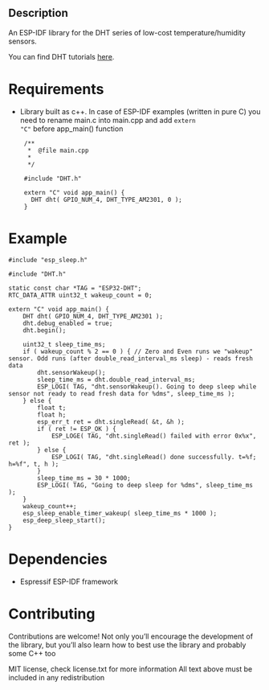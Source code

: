 ## Description

An ESP-IDF library for the DHT series of low-cost temperature/humidity sensors.

You can find DHT tutorials [here](https://learn.adafruit.com/dht).

# Requirements
 * Library built as c++. In case of ESP-IDF examples (written in pure C) you need to rename main.c into main.cpp and add <code>extern "C"</code> before app_main() function

        /**
         *  @file main.cpp
         *  
         */
        
        #include "DHT.h"
    
        extern "C" void app_main() {
          DHT dht( GPIO_NUM_4, DHT_TYPE_AM2301, 0 );
        }

# Example
    #include "esp_sleep.h"

    #include "DHT.h"

    static const char *TAG = "ESP32-DHT";
    RTC_DATA_ATTR uint32_t wakeup_count = 0;

    extern "C" void app_main() {
        DHT dht( GPIO_NUM_4, DHT_TYPE_AM2301 );
        dht.debug_enabled = true;
        dht.begin();

        uint32_t sleep_time_ms;
        if ( wakeup_count % 2 == 0 ) { // Zero and Even runs we "wakeup" sensor. Odd runs (after double_read_interval_ms sleep) - reads fresh data
            dht.sensorWakeup();
            sleep_time_ms = dht.double_read_interval_ms;
            ESP_LOGI( TAG, "dht.sensorWakeup(). Going to deep sleep while sensor not ready to read fresh data for %dms", sleep_time_ms );
        } else {
            float t;
            float h;
            esp_err_t ret = dht.singleRead( &t, &h );
            if ( ret != ESP_OK ) {
                ESP_LOGE( TAG, "dht.singleRead() failed with error 0x%x", ret );
            } else {
                ESP_LOGI( TAG, "dht.singleRead() done successfully. t=%f; h=%f", t, h );
            }
            sleep_time_ms = 30 * 1000;
            ESP_LOGI( TAG, "Going to deep sleep for %dms", sleep_time_ms );
        }
        wakeup_count++;
        esp_sleep_enable_timer_wakeup( sleep_time_ms * 1000 );
        esp_deep_sleep_start();
    }

# Dependencies
 * Espressif ESP-IDF framework

# Contributing
Contributions are welcome!  Not only you’ll encourage the development of the library, but you’ll also learn how to best use the library and probably some C++ too

MIT license, check license.txt for more information
All text above must be included in any redistribution
